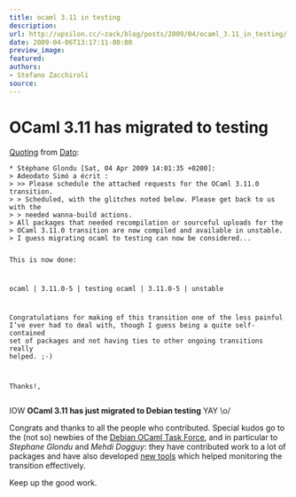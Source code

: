 ```yaml
---
title: ocaml 3.11 in testing
description:
url: http://upsilon.cc/~zack/blog/posts/2009/04/ocaml_3.11_in_testing/
date: 2009-04-06T13:17:11-00:00
preview_image:
featured:
authors:
- Stefano Zacchiroli
source:
---
```


<h1>OCaml 3.11 has migrated to testing</h1>
<p><a href="http://lists.debian.org/debian-ocaml-maint/2009/04/msg00029.html">Quoting</a>
from <a href="http://chistera.yi.org/~adeodato/blog/planetd.html - [1 Client error: Timeout was reached]">Dato</a>:</p>
<pre><code>* St&eacute;phane Glondu [Sat, 04 Apr 2009 14:01:35 +0200]:
&gt; Adeodato Sim&oacute; a &eacute;crit :
&gt; &gt;&gt; Please schedule the attached requests for the OCaml 3.11.0 transition.
&gt; &gt; Scheduled, with the glitches noted below. Please get back to us with the
&gt; &gt; needed wanna-build actions.
&gt; All packages that needed recompilation or sourceful uploads for the
&gt; OCaml 3.11.0 transition are now compiled and available in unstable.
&gt; I guess migrating ocaml to testing can now be considered...

This is now done:

ocaml  | 3.11.0-5 | testing
ocaml  | 3.11.0-5 | unstable

Congratulations for making of this transition one of the less painful
I&rsquo;ve ever had to deal with, though I guess being a quite self-contained
set of packages and not having ties to other ongoing
transitions really
helped. ;-)

Thanks!,
</code></pre>
<p>IOW <strong>OCaml 3.11 has just migrated to Debian
testing</strong> YAY \o/</p>
<p>Congrats and thanks to all the people who contributed. Special
kudos go to the (not so) newbies of the <a href="http://wiki.debian.org/Teams/OCamlTaskForce">Debian OCaml Task
Force</a>, and in particular to <em>Stephane Glondu</em> and
<em>Mehdi Dogguy</em>: they have contributed work to a lot of
packages and have also developed <a href="http://glondu.net/debian/ocaml_transition_monitor.html - [1 Client error: SSL peer certificate or SSH remote key was not OK]">new
tools</a> which helped monitoring the transition effectively.</p>
<p>Keep up the good work.</p>


